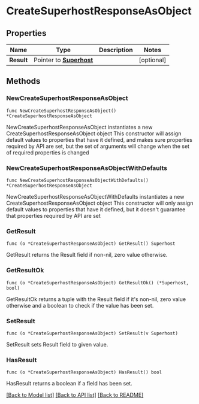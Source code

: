 # CreateSuperhostResponseAsObject

## Properties

Name | Type | Description | Notes
------------ | ------------- | ------------- | -------------
**Result** | Pointer to [**Superhost**](Superhost.md) |  | [optional] 

## Methods

### NewCreateSuperhostResponseAsObject

`func NewCreateSuperhostResponseAsObject() *CreateSuperhostResponseAsObject`

NewCreateSuperhostResponseAsObject instantiates a new CreateSuperhostResponseAsObject object
This constructor will assign default values to properties that have it defined,
and makes sure properties required by API are set, but the set of arguments
will change when the set of required properties is changed

### NewCreateSuperhostResponseAsObjectWithDefaults

`func NewCreateSuperhostResponseAsObjectWithDefaults() *CreateSuperhostResponseAsObject`

NewCreateSuperhostResponseAsObjectWithDefaults instantiates a new CreateSuperhostResponseAsObject object
This constructor will only assign default values to properties that have it defined,
but it doesn't guarantee that properties required by API are set

### GetResult

`func (o *CreateSuperhostResponseAsObject) GetResult() Superhost`

GetResult returns the Result field if non-nil, zero value otherwise.

### GetResultOk

`func (o *CreateSuperhostResponseAsObject) GetResultOk() (*Superhost, bool)`

GetResultOk returns a tuple with the Result field if it's non-nil, zero value otherwise
and a boolean to check if the value has been set.

### SetResult

`func (o *CreateSuperhostResponseAsObject) SetResult(v Superhost)`

SetResult sets Result field to given value.

### HasResult

`func (o *CreateSuperhostResponseAsObject) HasResult() bool`

HasResult returns a boolean if a field has been set.


[[Back to Model list]](../README.md#documentation-for-models) [[Back to API list]](../README.md#documentation-for-api-endpoints) [[Back to README]](../README.md)


